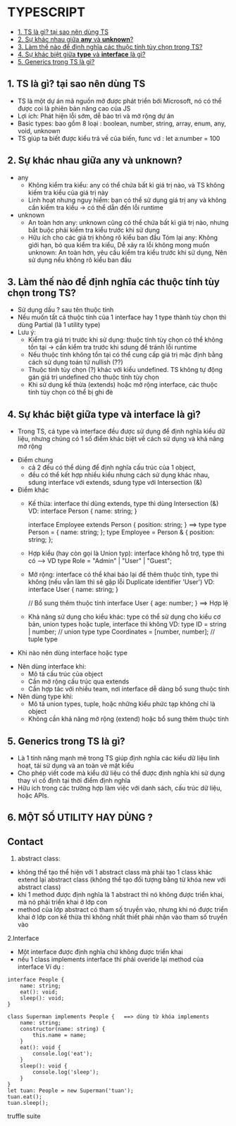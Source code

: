 # TYPESCRIPT
- [1. TS là gì? tại sao nên dùng TS](#1-ts-là-gì-tại-sao-nên-sử-dụng-ts)
- [2. Sự khác nhau giữa **any** và **unknown**?](#2-sự-khác-nhau-giữa-any-và-unknown-)
- [3. Làm thế nào để định nghĩa các thuộc tính tùy chọn trong TS?](#3-làm-thế-nào-để-định-nghĩa-các-thuộc-tính-tùy-chọn-trong-ts)
- [4. Sự khác biệt giữa **type** và **interface** là gì? ](#4-sự-khác-biệt-giữa-type-và-interface-là-gì)
- [5. Generics trong TS là gì?](#5--generics-trong-ts-là-gì)

## 1. TS là gì? tại sao nên dùng TS
- TS là một dự án mã nguồn mở được phát triển bới Microsoft, nó có thể được coi là phiên bản
nâng cao của JS
- Lợi ích: Phát hiện lỗi sớm, dễ bảo trì và mở rộng dự án
- Basic types: bao gồm 8 loại : boolean, number, string, array, enum, any, void, unknown
- TS giúp ta biết được kiểu trả về của biến, func vd : let a:number = 100


## 2. Sự khác nhau giữa any và unknown?
- any
    + Không kiểm tra kiểu: any có thể chứa bất kì giá trị nào, và TS không kiếm tra kiểu của giá trị này
    + Linh hoạt nhưng nguy hiểm: bạn có thể sử dụng giá trị any và không cần kiểm tra kiểu -> có thể dẫn đến lỗi runtime
- unknown
    + An toàn hơn any: unknown cũng có thể chứa bất kì giá trị nào, nhưng bắt buộc phải kiểm tra kiểu trước khi sử dụng
    + Hữu ích cho các giá trị không rõ kiểu ban đầu 
Tóm lại
 any: Không giới hạn, bỏ qua kiểm tra kiểu, Dễ xảy ra lỗi không mong muốn
 unknown: An toàn hơn, yêu cầu kiểm tra kiểu trước khi sử dụng, Nên sử dụng nếu không rõ kiểu ban đầu



## 3. Làm thế nào để định nghĩa các thuộc tính tùy chọn trong TS?
- Sử dụng dấu ? sau tên thuộc tính
- Nếu muốn tất cả thuộc tính của 1 interface hay 1 type thành tùy chọn thì dùng Partial (là 1 utility type)
- Lưu ý:
    + Kiểm tra giá trị trước khi sử dụng: thuộc tính tùy chọn có thể không tồn tại -> cần kiểm tra trước khi sdung để tránh lỗi runtime
    + Nếu thuộc tính không tồn tại có thể cung cấp giá trị mặc định bằng cách sử dụng toán tử nullish (??)
    + Thuộc tính tùy chọn (?) khác với kiểu undefined. TS không tự động gán giá trị undefined cho thuộc tính tùy chọn
    + Khi sử dụng kế thừa (extends) hoặc mở rộng interface, các thuộc tính tùy chọn có thể bị ghi đè



## 4. Sự khác biệt giữa **type** và **interface** là gì?
- Trong TS, cá type và interface đều được sử dụng để định nghĩa kiểu dữ liệu, nhưng chúng có 1 số điểm khác biệt 
về cách sử dụng và khả năng mở rộng
* Điểm chung
    - cả 2 đều có thể dùng để định nghĩa cấu trúc của 1 object,
    - đều có thể kết hợp nhiều kiểu nhưng cách sử dụng khác nhau, sdung interface với extends, sdung type với Intersection (&)
* Điểm khác 
    - Kế thừa: interface thí dùng extends, type thì dùng Intersection (&)
      VD:
        interface Person {
          name: string;
        }
        
        interface Employee extends Person {
          position: string;
        }
        ==> type 
        type Person = {
          name: string;
        };
        type Employee = Person & {
          position: string;
        };
    - Hợp kiểu (hay còn gọi là Union typ): interface không hỗ trợ, type thì có --> VD type Role = "Admin" | "User" | "Guest";
    - Mở rộng: interface có thể khai báo lại để thêm thuộc tính,  type thì không (nếu vẫn làm thì sẽ gặp lỗi Duplicate identifier 'User')
      VD:
        interface User {
          name: string;
        }
        
        // Bổ sung thêm thuộc tính
        interface User {
          age: number;
        } ==> Hợp lệ
    - Khả năng sử dụng cho kiểu khác: type có thể sử dụng cho kiểu cơ bản, union types hoặc tuple, interface thì không
      VD:
        type ID = string | number; // union type
        type Coordinates = [number, number]; // tuple type
* Khi nào nên dùng interface hoặc type
- Nên dùng interface khi:
    + Mô tả cấu trúc của object
    + Cần mở rộng cấu trúc qua extends
    + Cần hợp tác với nhiều team, nơi interface dễ dàng bổ sung thuộc tính
- Nên dùng type khi:
    + Mô tả union types, tuple, hoặc những kiểu phức tạp không chỉ là object
    + Không cần khả năng mở rộng (extend) hoặc bổ sung thêm thuộc tính

## 5.  Generics trong TS là gì?
- Là 1 tính năng mạnh mẽ trong TS giúp định nghĩa các kiểu dữ liệu linh hoạt, tái sử dụng và an toàn vè mặt kiểu
- Cho phép viết code mà kiểu dữ liệu có thể được định nghĩa khi sử dụng thay vì cố định tại thời điểm định nghĩa
- Hữu ích trong các trường hợp làm việc với danh sách, cấu trúc dữ liệu, hoặc APIs.

## 6. MỘT SỐ UTILITY HAY DÙNG ? 

## Contact

1. abstract class: 
- không thể tạo thể hiện với 1 abstract class mà phải tạo 1 class khác extend lại 
abstract class (không thể tạo đối tượng bằng từ khóa new với abstract class)
- khi 1 method được định nghĩa là 1 abstract thì nó không được triển khai, mà nó phải 
triển khai ở lớp con
- method của lớp abstract có tham số truyền vào, nhưng khi nó được triển khai ở lớp con kế 
thừa thì không nhất thiết phải nhận vào tham số truyền vào

2.Interface
- Một interface được định nghĩa chứ không được triển khai
- nếu 1 class implements interface thì phải overide lại method của interface
Ví dụ : 
```
interface People {
    name: string;
    eat(): void;
    sleep(): void;
}

class Superman implements People {   ==> dùng từ khóa implements 
    name: string;
    constructor(name: string) {
        this.name = name;
    }
    eat(): void {
        console.log('eat');
    }
    sleep(): void {
        console.log('sleep');
    }
}
let tuan: People = new Superman('tuan');
tuan.eat();
tuan.sleep();

```

truffle suite
